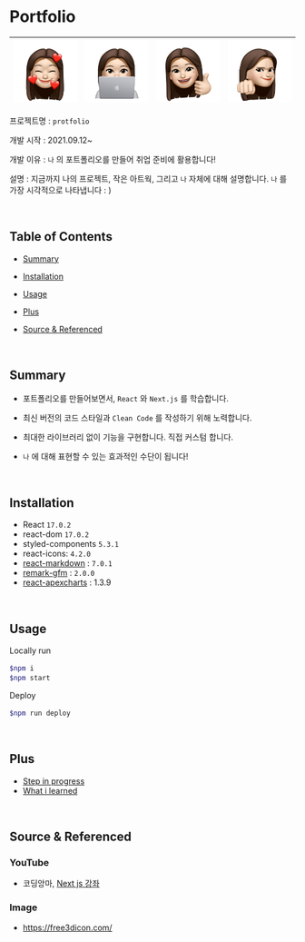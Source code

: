 # Portfolio

| ![KakaoTalk_20210827_140856507](README.assets/KakaoTalk_20210827_140856507.jpg) | ![KakaoTalk_20210827_140856507_08](README.assets/KakaoTalk_20210827_140856507_08.jpg) | ![KakaoTalk_20210827_140856507_02](README.assets/KakaoTalk_20210827_140856507_02.jpg) | ![KakaoTalk_20210827_140856507_04](README.assets/KakaoTalk_20210827_140856507_04.jpg) |
| ------------------------------------------------------------ | ------------------------------------------------------------ | ------------------------------------------------------------ | ------------------------------------------------------------ |

프로젝트명 : `protfolio`

개발 시작 : 2021.09.12~

개발 이유 : `나` 의 포트폴리오를 만들어 취업 준비에 활용합니다!

설명 : 지금까지 나의 프로젝트, 작은 아트웍, 그리고 `나` 자체에 대해 설명합니다. `나` 를 가장 시각적으로 나타냅니다 : )

<br/>



## **Table of Contents**

- [Summary](#summery)

- [Installation](#installation)
- [Usage](#usage)
- [Plus](#plus)
- [Source & Referenced](#source--referenced)

<br/>



## Summary

- 포트폴리오를 만들어보면서, `React` 와 `Next.js` 를 학습합니다.

- 최신 버전의 코드 스타일과 `Clean Code` 를 작성하기 위해 노력합니다.
- 최대한 라이브러리 없이 기능을 구현합니다. 직접 커스텀 합니다.
- `나` 에 대해 표현할 수 있는 효과적인 수단이 됩니다!

<br/>



## **Installation**

- React `17.0.2`
- react-dom `17.0.2`
- styled-components `5.3.1`
- react-icons: `4.2.0`
- [react-markdown](https://github.com/remarkjs/react-markdown) : `7.0.1`
- [remark-gfm](https://github.com/remarkjs/remark-gfm) : `2.0.0`
- [react-apexcharts](https://github.com/apexcharts/react-apexcharts) : 1.3.9

<br/>



## Usage

Locally run

```bash
$npm i
$npm start
```

Deploy

```bash
$npm run deploy
```

<br/>



## Plus

- [Step in progress](./readme_plus/Step%20in%20progress.md)
- [What i learned](./readme_plus/What%20i%20learned.md)

<br/>



## Source & Referenced

### YouTube

- 코딩앙마, [Next js 강좌](https://www.youtube.com/playlist?list=PLZKTXPmaJk8Lx3TqPlcEAzTL8zcpBz7NP)



### Image

- https://free3dicon.com/

